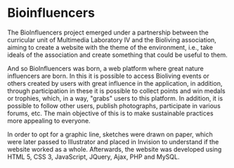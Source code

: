 # Bioinfluencers
The BioInfluencers project emerged under a partnership between the curricular unit of Multimedia Laboratory IV and the Bioliving association, aiming to create a website with the theme of the environment, i.e., take ideals of the association and create something that could be useful to them.

And so BioInfluencers was born, a web platform where great nature influencers are born. In this it is possible to access Bioliving events or others created by users with great influence in the application, in addition, through participation in these it is possible to collect points and win medals or trophies, which, in a way, "grabs" users to this platform. In addition, it is possible to follow other users, publish photographs, participate in various forums, etc. The main objective of this is to make sustainable practices more appealing to everyone.

In order to opt for a graphic line, sketches were drawn on paper, which were later passed to Illustrator and placed in Invision to understand if the website worked as a whole. Afterwards, the website was developed using HTML 5, CSS 3, JavaScript, JQuery, Ajax, PHP and MySQL.
